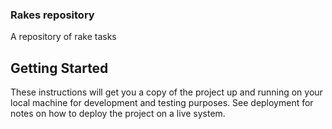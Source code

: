 ### Rakes repository

A repository of rake tasks

## Getting Started

These instructions will get you a copy of the project up and running on your local machine for development and testing purposes. See deployment for notes on how to deploy the project on a live system.
